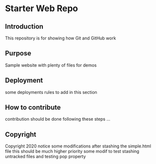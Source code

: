# Starter Web Repo

## Introduction

This repository is for showing how Git and GitHub work

## Purpose

Sample website with plenty of files for demos

## Deployment

some deployments rules to add in this section

## How to contribute

contribution should be done following these steps ...

## Copyright
Copyright 2020 notice
some modifications after stashing the simple.html file this should be much higher priority
some modif to test stashing untracked files and testing pop property